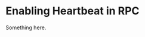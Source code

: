 [title]: # (Enabling Heartbeat in RPC)
[tags]: # (XXX)
[priority]: # (4386)
# Enabling Heartbeat in RPC
Something here.
